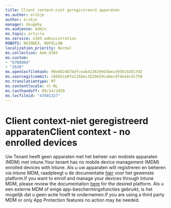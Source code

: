 ```yaml
---
title: Client context-niet geregistreerd apparaten
ms.author: erikje
author: erikje
manager: dougeby
ms.audience: Admin
ms.topic: article
ms.service: o365-administration
ROBOTS: NOINDEX, NOFOLLOW
localization_priority: Normal
ms.collection: Adm_O365
ms.custom:
- "6700004"
- "2630"
ms.openlocfilehash: 99e882467bdfceab4226399d3bea3950192817d2
ms.sourcegitcommit: c6692ce0fa1358ec3529e59ca0ecdfdea4cdc759
ms.translationtype: MT
ms.contentlocale: nl-NL
ms.lasthandoff: 09/14/2020
ms.locfileid: "47681327"
---
```

# <a name="client-context---no-enrolled-devices"></a><span data-ttu-id="96eb9-102">Client context-niet geregistreerd apparaten</span><span class="sxs-lookup"><span data-stu-id="96eb9-102">Client context - no enrolled devices</span></span>

<span data-ttu-id="96eb9-103">Uw Tenant heeft geen apparaten met het beheer van mobiele apparaten (MDM) met intune.</span><span class="sxs-lookup"><span data-stu-id="96eb9-103">Your tenant has no mobile device management (MDM) enrolled devices with Intune.</span></span> <span data-ttu-id="96eb9-104">Als u uw apparaten wilt registreren en beheren via intune MDM, raadpleegt u de documentatie [hier](https://docs.microsoft.com/intune/device-enrollment) voor het gewenste platform.</span><span class="sxs-lookup"><span data-stu-id="96eb9-104">If you want to enroll and manage your devices through Intune MDM, please review the documentation [here](https://docs.microsoft.com/intune/device-enrollment) for the desired platform.</span></span> <span data-ttu-id="96eb9-105">Als u een externe MDM of enige app-beschermingsfuncties gebruikt, is het mogelijk dat u geen actie hoeft te ondernemen.</span><span class="sxs-lookup"><span data-stu-id="96eb9-105">If you are using a third party MDM or only App Protection features no action may be needed.</span></span> 